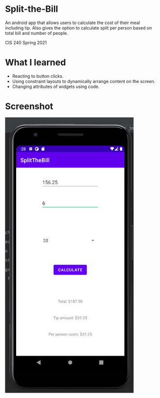 # Split-the-Bill
An android app that allows users to calculate the cost of their meal including tip. Also gives the option to calculate split per person based on total bill and number of people.

CIS 240 Spring 2021

# What I learned
* Reacting to button clicks.
* Using constraint layouts to dynamically arrange content on the screen.
* Changing attributes of widgets using code.

# Screenshot
![alt text](https://github.com/JoshPorterDev/Split-the-Bill/blob/master/app/src/main/res/drawable/screenshot.png)
